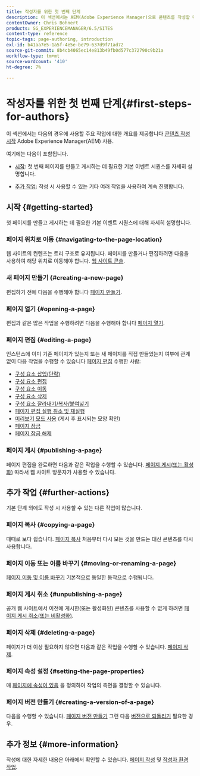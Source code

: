 ```yaml
---
title: 작성자를 위한 첫 번째 단계
description: 이 섹션에서는 AEM(Adobe Experience Manager)으로 콘텐츠를 작성할 때 사용하는 주요 작업에 대해 간략히 설명합니다.
contentOwner: Chris Bohnert
products: SG_EXPERIENCEMANAGER/6.5/SITES
content-type: reference
topic-tags: page-authoring, introduction
exl-id: b41aa7e5-1a5f-4e5e-be79-637d9f71ad72
source-git-commit: 8b4cb4065ec14e813b49fb0d577c372790c9b21a
workflow-type: tm+mt
source-wordcount: '410'
ht-degree: 7%

---
```


# 작성자를 위한 첫 번째 단계{#first-steps-for-authors}

이 섹션에서는 다음의 경우에 사용할 주요 작업에 대한 개요를 제공합니다 [콘텐츠 작성 시작](/help/sites-authoring/author.md#concept-of-authoring-and-publishing) Adobe Experience Manager(AEM) 사용.

여기에는 다음이 포함됩니다.

* [시작](#getting-started): 첫 번째 페이지를 만들고 게시하는 데 필요한 기본 이벤트 시퀀스를 자세히 설명합니다.

* [추가 작업](#further-actions): 작성 시 사용할 수 있는 기타 여러 작업을 사용하여 계속 진행합니다.

## 시작 {#getting-started}

첫 페이지를 만들고 게시하는 데 필요한 기본 이벤트 시퀀스에 대해 자세히 설명합니다.

### 페이지 위치로 이동 {#navigating-to-the-page-location}

웹 사이트의 컨텐츠는 트리 구조로 유지됩니다. 페이지를 만들거나 편집하려면 다음을 사용하여 해당 위치로 이동해야 합니다. [웹 사이트 콘솔](/help/sites-classic-ui-authoring/author-env-basic-handling.md#navigating-with-the-websites-console).

### 새 페이지 만들기 {#creating-a-new-page}

편집하기 전에 다음을 수행해야 합니다 [페이지 만들기](/help/sites-classic-ui-authoring/classic-page-author-manage-pages.md#creating-a-new-page).

### 페이지 열기 {#opening-a-page}

편집과 같은 많은 작업을 수행하려면 다음을 수행해야 합니다 [페이지 열기](/help/sites-classic-ui-authoring/classic-page-author-manage-pages.md#opening-a-page-for-editing).

### 페이지 편집 {#editing-a-page}

인스턴스에 이미 기존 페이지가 있는지 또는 새 페이지를 직접 만들었는지 여부에 관계없이 다음 작업을 수행할 수 있습니다 [페이지 편집](/help/sites-classic-ui-authoring/classic-page-author-edit-content.md) 수행한 사람:

* [구성 요소 삽입(단락)](/help/sites-classic-ui-authoring/classic-page-author-edit-content.md#inserting-a-component)
* [구성 요소 편집](/help/sites-classic-ui-authoring/classic-page-author-edit-content.md#editing-a-component-content-and-properties)
* [구성 요소 이동](/help/sites-classic-ui-authoring/classic-page-author-edit-content.md#moving-a-component)
* [구성 요소 삭제](/help/sites-classic-ui-authoring/classic-page-author-edit-content.md#deleting-a-component)
* [구성 요소 잘라내기/복사/붙여넣기](/help/sites-classic-ui-authoring/classic-page-author-edit-content.md#cut-copy-paste-a-component)
* [페이지 편집 실행 취소 및 재실행](/help/sites-classic-ui-authoring/classic-page-author-edit-content.md#undoing-and-redoing-page-edits)
* [미리보기 모드 사용](/help/sites-classic-ui-authoring/classic-page-author-edit-content.md#previewing-pages) (게시 후 표시되는 모양 확인)
* [페이지 잠금](/help/sites-classic-ui-authoring/classic-page-author-edit-content.md#locking-a-page)
* [페이지 잠금 해제](/help/sites-classic-ui-authoring/classic-page-author-edit-content.md#unlocking-a-page)

### 페이지 게시 {#publishing-a-page}

페이지 편집을 완료하면 다음과 같은 작업을 수행할 수 있습니다. [페이지 게시(또는 활성화)](/help/sites-classic-ui-authoring/classic-page-author-publish-pages.md#main-pars-title-10) 따라서 웹 사이트 방문자가 사용할 수 있습니다.

## 추가 작업 {#further-actions}

기본 단계 외에도 작성 시 사용할 수 있는 다른 작업이 많습니다.

### 페이지 복사 {#copying-a-page}

때때로 보다 쉽습니다. [페이지 복사](/help/sites-classic-ui-authoring/classic-page-author-manage-pages.md#copying-and-pasting-a-page) 처음부터 다시 모든 것을 만드는 대신 콘텐츠를 다시 사용합니다.

### 페이지 이동 또는 이름 바꾸기 {#moving-or-renaming-a-page}

[페이지 이동 및 이름 바꾸기](/help/sites-classic-ui-authoring/classic-page-author-manage-pages.md#moving-or-renaming-page) 기본적으로 동일한 동작으로 수행됩니다.

### 페이지 게시 취소 {#unpublishing-a-page}

공개 웹 사이트에서 이전에 게시한(또는 활성화된) 콘텐츠를 사용할 수 없게 하려면 [페이지 게시 취소(또는 비활성화)](/help/sites-classic-ui-authoring/classic-page-author-publish-pages.md#unpublishing-a-page).

### 페이지 삭제 {#deleting-a-page}

페이지가 더 이상 필요하지 않으면 다음과 같은 작업을 수행할 수 있습니다. [페이지 삭제](/help/sites-classic-ui-authoring/classic-page-author-manage-pages.md#deleting-a-page).

### 페이지 속성 설정 {#setting-the-page-properties}

매 [페이지에 속성이 있음](/help/sites-classic-ui-authoring/classic-page-author-edit-page-properties.md) 을 정의하여 작업의 측면을 결정할 수 있습니다.

### 페이지 버전 만들기 {#creating-a-version-of-a-page}

다음을 수행할 수 있습니다. [페이지 버전 만들기](/help/sites-classic-ui-authoring/classic-page-author-work-with-versions.md#creating-a-new-version) 그런 다음 [버전으로 되돌리기](/help/sites-classic-ui-authoring/classic-page-author-work-with-versions.md#restoring-a-page-version-from-sidekick) 필요한 경우.

## 추가 정보 {#more-information}

작성에 대한 자세한 내용은 아래에서 확인할 수 있습니다. [페이지 작성](/help/sites-classic-ui-authoring/classic-page-author.md) 및 [작성자 환경 작업](/help/sites-classic-ui-authoring/author-env.md).
